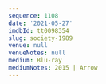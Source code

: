 ```yaml
---
sequence: 1108
date: '2021-05-27'
imdbId: tt0098354
slug: society-1989
venue: null
venueNotes: null
medium: Blu-ray
mediumNotes: 2015 | Arrow
---
```


